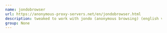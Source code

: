 ```yaml
---
name: jondobrowser
url: https://anonymous-proxy-servers.net/en/jondobrowser.html
description: tweaked to work with jondo (anonymous browsing) (english version) URL : https://anonymous-proxy-servers.net/en/jondobrowser.html Groups : None
group: None
---
```

